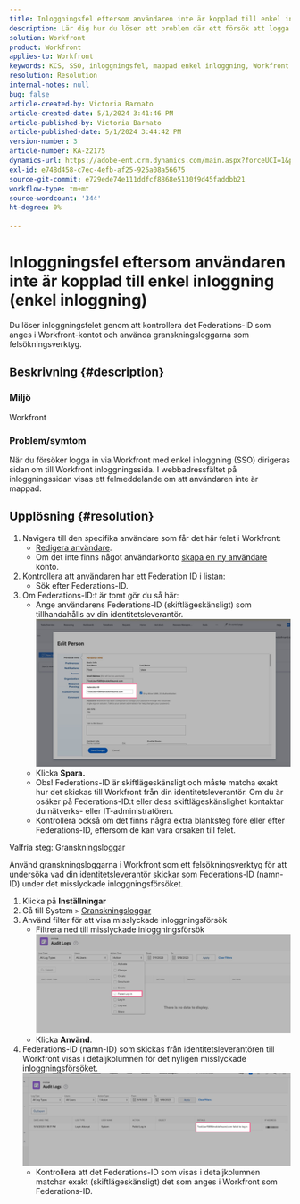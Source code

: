 ```yaml
---
title: Inloggningsfel eftersom användaren inte är kopplad till enkel inloggning (enkel inloggning)
description: Lär dig hur du löser ett problem där ett försök att logga in via Workfront med enkel inloggning (SSO) resulterar i ett användarfel som inte är mappat.
solution: Workfront
product: Workfront
applies-to: Workfront
keywords: KCS, SSO, inloggningsfel, mappad enkel inloggning, Workfront
resolution: Resolution
internal-notes: null
bug: false
article-created-by: Victoria Barnato
article-created-date: 5/1/2024 3:41:46 PM
article-published-by: Victoria Barnato
article-published-date: 5/1/2024 3:44:42 PM
version-number: 3
article-number: KA-22175
dynamics-url: https://adobe-ent.crm.dynamics.com/main.aspx?forceUCI=1&pagetype=entityrecord&etn=knowledgearticle&id=822fef4e-d107-ef11-9f89-000d3a372703
exl-id: e748d458-c7ec-4efb-af25-925a08a56675
source-git-commit: e729ede74e111ddfcf8868e5130f9d45faddbb21
workflow-type: tm+mt
source-wordcount: '344'
ht-degree: 0%

---
```


# Inloggningsfel eftersom användaren inte är kopplad till enkel inloggning (enkel inloggning)


Du löser inloggningsfelet genom att kontrollera det Federations-ID som anges i Workfront-kontot och använda granskningsloggarna som felsökningsverktyg.

## Beskrivning {#description}


### Miljö

Workfront

### Problem/symtom

När du försöker logga in via Workfront med enkel inloggning (SSO) dirigeras sidan om till Workfront inloggningssida. I webbadressfältet på inloggningssidan visas ett felmeddelande om att användaren inte är mappad.


## Upplösning {#resolution}


1. Navigera till den specifika användare som får det här felet i Workfront:
   - [Redigera användare](https://experienceleague.adobe.com/docs/workfront/using/administration-and-setup/add-users/create-manage-users/edit-a-users-profile.html?lang=en).
   - Om det inte finns något användarkonto [skapa en ny användare](https://experienceleague.adobe.com/docs/workfront/using/administration-and-setup/add-users/create-manage-users/add-users.html?lang=en) konto.
2. Kontrollera att användaren har ett Federation ID i listan:
   - Sök efter Federations-ID.
3. Om Federations-ID:t är tomt gör du så här:
   - Ange användarens Federations-ID (skiftlägeskänsligt) som tillhandahålls av din identitetsleverantör.![](assets/60d91e83-e81c-ee11-8f6e-6045bd006268.png)
   - Klicka <b>Spara.</b>
   - Obs! Federations-ID är skiftlägeskänsligt och måste matcha exakt hur det skickas till Workfront från din identitetsleverantör. Om du är osäker på Federations-ID:t eller dess skiftlägeskänslighet kontaktar du nätverks- eller IT-administratören.
   - Kontrollera också om det finns några extra blanksteg före eller efter Federations-ID, eftersom de kan vara orsaken till felet.




Valfria steg: Granskningsloggar

Använd granskningsloggarna i Workfront som ett felsökningsverktyg för att undersöka vad din identitetsleverantör skickar som Federations-ID (namn-ID) under det misslyckade inloggningsförsöket.

1. Klicka på <b>Inställningar</b>
2. Gå till System `>`  [Granskningsloggar](https://experienceleague.adobe.com/docs/workfront/using/administration-and-setup/add-users/create-manage-users/audit-logs.html?lang=en)
3. Använd filter för att visa misslyckade inloggningsförsök
   - Filtrera ned till misslyckade inloggningsförsök ![](assets/536bf45b-e81c-ee11-8f6e-6045bd006268.png)
   - Klicka <b>Använd</b>.
4. Federations-ID (namn-ID) som skickas från identitetsleverantören till Workfront visas i detaljkolumnen för det nyligen misslyckade inloggningsförsöket.![](assets/d6dec0af-e81c-ee11-8f6e-6045bd006268.png)
   - Kontrollera att det Federations-ID som visas i detaljkolumnen matchar exakt (skiftlägeskänsligt) det som anges i Workfront som Federations-ID.

